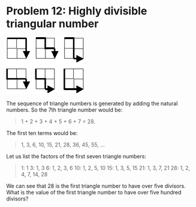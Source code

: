 # Problem 12: Highly divisible triangular number

![graphic](img012.gif)

The sequence of triangle numbers is generated by adding the natural
numbers. So the 7th triangle number would be:

>   1 + 2 + 3 + 4 + 5 + 6 + 7 = 28. 

The first ten terms would be: 

>   1, 3, 6, 10, 15, 21, 28, 36, 45, 55, ... 

Let us list the factors of the first seven triangle numbers:  

>   1: 1
>   3: 1, 3
>   6: 1, 2, 3, 6
>   10: 1, 2, 5, 10
>   15: 1, 3, 5, 15
>   21: 1, 3, 7, 21
>   28: 1, 2, 4, 7, 14, 28

We can see that 28 is the first triangle number to have over five divisors. 
What is the value of the first triangle number to have over five hundred
divisors?
